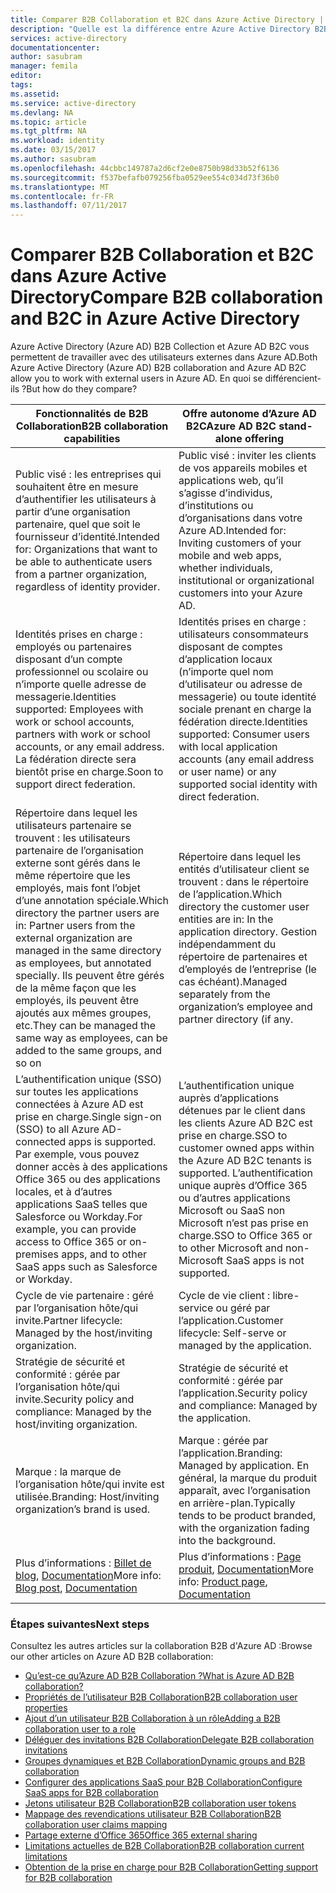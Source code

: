 ```yaml
---
title: Comparer B2B Collaboration et B2C dans Azure Active Directory | Microsoft Docs
description: "Quelle est la différence entre Azure Active Directory B2B Collaboration et Azure AD B2C ?"
services: active-directory
documentationcenter: 
author: sasubram
manager: femila
editor: 
tags: 
ms.assetid: 
ms.service: active-directory
ms.devlang: NA
ms.topic: article
ms.tgt_pltfrm: NA
ms.workload: identity
ms.date: 03/15/2017
ms.author: sasubram
ms.openlocfilehash: 44cbbc149787a2d6cf2e0e8750b98d33b52f6136
ms.sourcegitcommit: f537befafb079256fba0529ee554c034d73f36b0
ms.translationtype: MT
ms.contentlocale: fr-FR
ms.lasthandoff: 07/11/2017
---
```

# <a name="compare-b2b-collaboration-and-b2c-in-azure-active-directory"></a><span data-ttu-id="d0a1a-103">Comparer B2B Collaboration et B2C dans Azure Active Directory</span><span class="sxs-lookup"><span data-stu-id="d0a1a-103">Compare B2B collaboration and B2C in Azure Active Directory</span></span>

<span data-ttu-id="d0a1a-104">Azure Active Directory (Azure AD) B2B Collection et Azure AD B2C vous permettent de travailler avec des utilisateurs externes dans Azure AD.</span><span class="sxs-lookup"><span data-stu-id="d0a1a-104">Both Azure Active Directory (Azure AD) B2B collaboration and Azure AD B2C allow you to work with external users in Azure AD.</span></span> <span data-ttu-id="d0a1a-105">En quoi se différencient-ils ?</span><span class="sxs-lookup"><span data-stu-id="d0a1a-105">But how do they compare?</span></span>


<span data-ttu-id="d0a1a-106">Fonctionnalités de B2B Collaboration</span><span class="sxs-lookup"><span data-stu-id="d0a1a-106">B2B collaboration capabilities</span></span> |     <span data-ttu-id="d0a1a-107">Offre autonome d’Azure AD B2C</span><span class="sxs-lookup"><span data-stu-id="d0a1a-107">Azure AD B2C stand-alone offering</span></span>
-------- | --------
<span data-ttu-id="d0a1a-108">Public visé : les entreprises qui souhaitent être en mesure d’authentifier les utilisateurs à partir d’une organisation partenaire, quel que soit le fournisseur d’identité.</span><span class="sxs-lookup"><span data-stu-id="d0a1a-108">Intended for: Organizations that want to be able to authenticate users from a partner organization, regardless of identity provider.</span></span> | <span data-ttu-id="d0a1a-109">Public visé : inviter les clients de vos appareils mobiles et applications web, qu’il s’agisse d’individus, d’institutions ou d’organisations dans votre Azure AD.</span><span class="sxs-lookup"><span data-stu-id="d0a1a-109">Intended for: Inviting customers of your mobile and web apps, whether individuals, institutional or organizational customers into your Azure AD.</span></span>
<span data-ttu-id="d0a1a-110">Identités prises en charge : employés ou partenaires disposant d’un compte professionnel ou scolaire ou n’importe quelle adresse de messagerie.</span><span class="sxs-lookup"><span data-stu-id="d0a1a-110">Identities supported: Employees with work or school accounts, partners with work or school accounts, or any email address.</span></span> <span data-ttu-id="d0a1a-111">La fédération directe sera bientôt prise en charge.</span><span class="sxs-lookup"><span data-stu-id="d0a1a-111">Soon to support direct federation.</span></span>  | <span data-ttu-id="d0a1a-112">Identités prises en charge : utilisateurs consommateurs disposant de comptes d’application locaux (n’importe quel nom d’utilisateur ou adresse de messagerie) ou toute identité sociale prenant en charge la fédération directe.</span><span class="sxs-lookup"><span data-stu-id="d0a1a-112">Identities supported: Consumer users with local application accounts (any email address or user name) or any supported social identity with direct federation.</span></span>
<span data-ttu-id="d0a1a-113">Répertoire dans lequel les utilisateurs partenaire se trouvent : les utilisateurs partenaire de l’organisation externe sont gérés dans le même répertoire que les employés, mais font l’objet d’une annotation spéciale.</span><span class="sxs-lookup"><span data-stu-id="d0a1a-113">Which directory the partner users are in: Partner users from the external organization are managed in the same directory as employees, but annotated specially.</span></span> <span data-ttu-id="d0a1a-114">Ils peuvent être gérés de la même façon que les employés, ils peuvent être ajoutés aux mêmes groupes, etc.</span><span class="sxs-lookup"><span data-stu-id="d0a1a-114">They can be managed the same way as employees, can be added to the same groups, and so on</span></span>  | <span data-ttu-id="d0a1a-115">Répertoire dans lequel les entités d’utilisateur client se trouvent : dans le répertoire de l’application.</span><span class="sxs-lookup"><span data-stu-id="d0a1a-115">Which directory the customer user entities are in: In the application directory.</span></span> <span data-ttu-id="d0a1a-116">Gestion indépendamment du répertoire de partenaires et d’employés de l’entreprise (le cas échéant).</span><span class="sxs-lookup"><span data-stu-id="d0a1a-116">Managed separately from the organization’s employee and partner directory (if any.</span></span>
<span data-ttu-id="d0a1a-117">L’authentification unique (SSO) sur toutes les applications connectées à Azure AD est prise en charge.</span><span class="sxs-lookup"><span data-stu-id="d0a1a-117">Single sign-on (SSO) to all Azure AD-connected apps is supported.</span></span> <span data-ttu-id="d0a1a-118">Par exemple, vous pouvez donner accès à des applications Office 365 ou des applications locales, et à d’autres applications SaaS telles que Salesforce ou Workday.</span><span class="sxs-lookup"><span data-stu-id="d0a1a-118">For example, you can provide access to Office 365 or on-premises apps, and to other SaaS apps such as Salesforce or Workday.</span></span>  |  <span data-ttu-id="d0a1a-119">L’authentification unique auprès d’applications détenues par le client dans les clients Azure AD B2C est prise en charge.</span><span class="sxs-lookup"><span data-stu-id="d0a1a-119">SSO to customer owned apps within the Azure AD B2C tenants is supported.</span></span> <span data-ttu-id="d0a1a-120">L’authentification unique auprès d’Office 365 ou d’autres applications Microsoft ou SaaS non Microsoft n’est pas prise en charge.</span><span class="sxs-lookup"><span data-stu-id="d0a1a-120">SSO to Office 365 or to other Microsoft and non-Microsoft SaaS apps is not supported.</span></span>
<span data-ttu-id="d0a1a-121">Cycle de vie partenaire : géré par l’organisation hôte/qui invite.</span><span class="sxs-lookup"><span data-stu-id="d0a1a-121">Partner lifecycle: Managed by the host/inviting organization.</span></span>  | <span data-ttu-id="d0a1a-122">Cycle de vie client : libre-service ou géré par l’application.</span><span class="sxs-lookup"><span data-stu-id="d0a1a-122">Customer lifecycle: Self-serve or managed by the application.</span></span>
<span data-ttu-id="d0a1a-123">Stratégie de sécurité et conformité : gérée par l’organisation hôte/qui invite.</span><span class="sxs-lookup"><span data-stu-id="d0a1a-123">Security policy and compliance: Managed by the host/inviting organization.</span></span>  | <span data-ttu-id="d0a1a-124">Stratégie de sécurité et conformité : gérée par l’application.</span><span class="sxs-lookup"><span data-stu-id="d0a1a-124">Security policy and compliance: Managed by the application.</span></span>
<span data-ttu-id="d0a1a-125">Marque : la marque de l’organisation hôte/qui invite est utilisée.</span><span class="sxs-lookup"><span data-stu-id="d0a1a-125">Branding: Host/inviting organization’s brand is used.</span></span>  |    <span data-ttu-id="d0a1a-126">Marque : gérée par l’application.</span><span class="sxs-lookup"><span data-stu-id="d0a1a-126">Branding: Managed by application.</span></span> <span data-ttu-id="d0a1a-127">En général, la marque du produit apparaît, avec l’organisation en arrière-plan.</span><span class="sxs-lookup"><span data-stu-id="d0a1a-127">Typically tends to be product branded, with the organization fading into the background.</span></span>
<span data-ttu-id="d0a1a-128">Plus d’informations : [Billet de blog](https://blogs.technet.microsoft.com/enterprisemobility/2017/02/01/azure-ad-b2b-new-updates-make-cross-business-collab-easy/), [Documentation](https://docs.microsoft.com/en-us/azure/active-directory/active-directory-b2b-what-is-azure-ad-b2b)</span><span class="sxs-lookup"><span data-stu-id="d0a1a-128">More info: [Blog post](https://blogs.technet.microsoft.com/enterprisemobility/2017/02/01/azure-ad-b2b-new-updates-make-cross-business-collab-easy/), [Documentation](https://docs.microsoft.com/en-us/azure/active-directory/active-directory-b2b-what-is-azure-ad-b2b)</span></span>  | <span data-ttu-id="d0a1a-129">Plus d’informations : [Page produit](https://azure.microsoft.com/en-us/services/active-directory-b2c/), [Documentation](https://docs.microsoft.com/en-us/azure/active-directory-b2c/)</span><span class="sxs-lookup"><span data-stu-id="d0a1a-129">More info: [Product page](https://azure.microsoft.com/en-us/services/active-directory-b2c/), [Documentation](https://docs.microsoft.com/en-us/azure/active-directory-b2c/)</span></span>


### <a name="next-steps"></a><span data-ttu-id="d0a1a-130">Étapes suivantes</span><span class="sxs-lookup"><span data-stu-id="d0a1a-130">Next steps</span></span>

<span data-ttu-id="d0a1a-131">Consultez les autres articles sur la collaboration B2B d'Azure AD :</span><span class="sxs-lookup"><span data-stu-id="d0a1a-131">Browse our other articles on Azure AD B2B collaboration:</span></span>

* [<span data-ttu-id="d0a1a-132">Qu’est-ce qu’Azure AD B2B Collaboration ?</span><span class="sxs-lookup"><span data-stu-id="d0a1a-132">What is Azure AD B2B collaboration?</span></span>](active-directory-b2b-what-is-azure-ad-b2b.md)
* [<span data-ttu-id="d0a1a-133">Propriétés de l’utilisateur B2B Collaboration</span><span class="sxs-lookup"><span data-stu-id="d0a1a-133">B2B collaboration user properties</span></span>](active-directory-b2b-user-properties.md)
* [<span data-ttu-id="d0a1a-134">Ajout d’un utilisateur B2B Collaboration à un rôle</span><span class="sxs-lookup"><span data-stu-id="d0a1a-134">Adding a B2B collaboration user to a role</span></span>](active-directory-b2b-add-guest-to-role.md)
* [<span data-ttu-id="d0a1a-135">Déléguer des invitations B2B Collaboration</span><span class="sxs-lookup"><span data-stu-id="d0a1a-135">Delegate B2B collaboration invitations</span></span>](active-directory-b2b-delegate-invitations.md)
* [<span data-ttu-id="d0a1a-136">Groupes dynamiques et B2B Collaboration</span><span class="sxs-lookup"><span data-stu-id="d0a1a-136">Dynamic groups and B2B collaboration</span></span>](active-directory-b2b-dynamic-groups.md)
* [<span data-ttu-id="d0a1a-137">Configurer des applications SaaS pour B2B Collaboration</span><span class="sxs-lookup"><span data-stu-id="d0a1a-137">Configure SaaS apps for B2B collaboration</span></span>](active-directory-b2b-configure-saas-apps.md)
* [<span data-ttu-id="d0a1a-138">Jetons utilisateur B2B Collaboration</span><span class="sxs-lookup"><span data-stu-id="d0a1a-138">B2B collaboration user tokens</span></span>](active-directory-b2b-user-token.md)
* [<span data-ttu-id="d0a1a-139">Mappage des revendications utilisateur B2B Collaboration</span><span class="sxs-lookup"><span data-stu-id="d0a1a-139">B2B collaboration user claims mapping</span></span>](active-directory-b2b-claims-mapping.md)
* [<span data-ttu-id="d0a1a-140">Partage externe d’Office 365</span><span class="sxs-lookup"><span data-stu-id="d0a1a-140">Office 365 external sharing</span></span>](active-directory-b2b-o365-external-user.md)
* [<span data-ttu-id="d0a1a-141">Limitations actuelles de B2B Collaboration</span><span class="sxs-lookup"><span data-stu-id="d0a1a-141">B2B collaboration current limitations</span></span>](active-directory-b2b-current-limitations.md)
* [<span data-ttu-id="d0a1a-142">Obtention de la prise en charge pour B2B Collaboration</span><span class="sxs-lookup"><span data-stu-id="d0a1a-142">Getting support for B2B collaboration</span></span>](active-directory-b2b-support.md)
